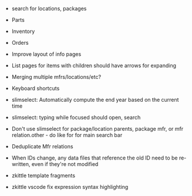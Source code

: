 * search for locations, packages

* Parts
* Inventory
* Orders

* Improve layout of info pages
* List pages for items with children should have arrows for expanding

* Merging multiple mfrs/locations/etc?
* Keyboard shortcuts

* slimselect: Automatically compute the end year based on the current time
* slimselect: typing while focused should open, search
* Don't use slimselect for package/location parents, package mfr, or mfr relation.other - do like for for main search bar

* Deduplicate Mfr relations

* When IDs change, any data files that reference the old ID need to be re-written, even if they're not modified

* zkittle template fragments
* zkittle vscode fix expression syntax highlighting
